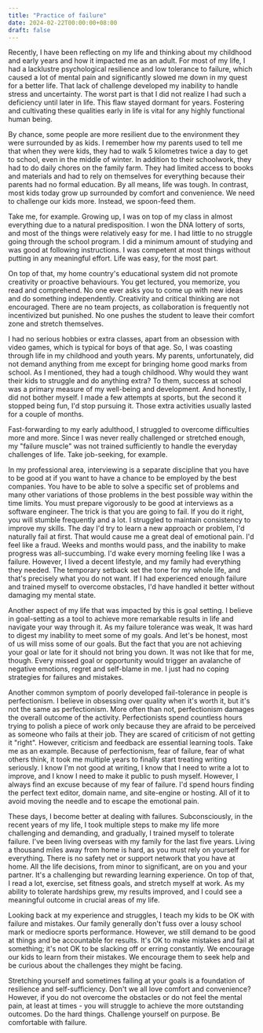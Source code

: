 ```yaml
---
title: "Practice of failure"
date: 2024-02-22T00:00:00+08:00
draft: false
---
```


Recently, I have been reflecting on my life and thinking about my childhood and early years and how it impacted me as an adult. For most of my life, I had a lacklustre psychological resilience and low tolerance to failure, which caused a lot of mental pain and significantly slowed me down in my quest for a better life. That lack of challenge developed my inability to handle stress and uncertainty. The worst part is that I did not realize I had such a deficiency until later in life. This flaw stayed dormant for years. Fostering and cultivating these qualities early in life is vital for any highly functional human being.

By chance, some people are more resilient due to the environment they were surrounded by as kids. I remember how my parents used to tell me that when they were kids, they had to walk 5 kilometres twice a day to get to school, even in the middle of winter. In addition to their schoolwork, they had to do daily chores on the family farm. They had limited access to books and materials and had to rely on themselves for everything because their parents had no formal education. By all means, life was tough. In contrast, most kids today grow up surrounded by comfort and convenience. We need to challenge our kids more. Instead, we spoon-feed them.

Take me, for example. Growing up, I was on top of my class in almost everything due to a natural predisposition. I won the DNA lottery of sorts, and most of the things were relatively easy for me. I had little to no struggle going through the school program. I did a minimum amount of studying and was good at following instructions. I was competent at most things without putting in any meaningful effort. Life was easy, for the most part.

On top of that, my home country's educational system did not promote creativity or proactive behaviours. You get lectured, you memorize, you read and comprehend. No one ever asks you to come up with new ideas and do something independently. Creativity and critical thinking are not encouraged. There are no team projects, as collaboration is frequently not incentivized but punished. No one pushes the student to leave their comfort zone and stretch themselves.

I had no serious hobbies or extra classes, apart from an obsession with video games, which is typical for boys of that age. So, I was coasting through life in my childhood and youth years. My parents, unfortunately, did not demand anything from me except for bringing home good marks from school. As I mentioned, they had a tough childhood. Why would they want their kids to struggle and do anything extra? To them, success at school was a primary measure of my well-being and development. And honestly, I did not bother myself. I made a few attempts at sports, but the second it stopped being fun, I'd stop pursuing it. Those extra activities usually lasted for a couple of months.

Fast-forwarding to my early adulthood, I struggled to overcome difficulties more and more. Since I was never really challenged or stretched enough, my "failure muscle" was not trained sufficiently to handle the everyday challenges of life. Take job-seeking, for example.

In my professional area, interviewing is a separate discipline that you have to be good at if you want to have a chance to be employed by the best companies. You have to be able to solve a specific set of problems and many other variations of those problems in the best possible way within the time limits. You must prepare vigorously to be good at interviews as a software engineer. The trick is that you are going to fail. If you do it right, you will stumble frequently and a lot. I struggled to maintain consistency to improve my skills. The day I'd try to learn a new approach or problem, I'd naturally fail at first. That would cause me a great deal of emotional pain. I'd feel like a fraud. Weeks and months would pass, and the inability to make progress was all-succumbing. I'd wake every morning feeling like I was a failure. However, I lived a decent lifestyle, and my family had everything they needed. The temporary setback set the tone for my whole life, and that's precisely what you do not want. If I had experienced enough failure and trained myself to overcome obstacles, I'd have handled it better without damaging my mental state.

Another aspect of my life that was impacted by this is goal setting. I believe in goal-setting as a tool to achieve more remarkable results in life and navigate your way through it. As my failure tolerance was weak, It was hard to digest my inability to meet some of my goals. And let's be honest, most of us will miss some of our goals. But the fact that you are not achieving your goal or late for it should not bring you down. It was not like that for me, though. Every missed goal or opportunity would trigger an avalanche of negative emotions, regret and self-blame in me. I just had no coping strategies for failures and mistakes.

Another common symptom of poorly developed fail-tolerance in people is perfectionism. I believe in obsessing over quality when it's worth it, but it's not the same as perfectionism. More often than not, perfectionism damages the overall outcome of the activity. Perfectionists spend countless hours trying to polish a piece of work only because they are afraid to be perceived as someone who fails at their job. They are scared of criticism of not getting it "right". However, criticism and feedback are essential learning tools. Take me as an example. Because of perfectionism, fear of failure, fear of what others think, it took me multiple years to finally start treating writing seriously. I know I'm not good at writing, I know that I need to write a lot to improve, and I know I need to make it public to push myself. However, I always find an excuse because of my fear of failure. I'd spend hours finding the perfect text editor, domain name, and site-engine or hosting. All of it to avoid moving the needle and to escape the emotional pain.

These days, I become better at dealing with failures. Subconsciously, in the recent years of my life, I took multiple steps to make my life more challenging and demanding, and gradually, I trained myself to tolerate failure. I've been living overseas with my family for the last five years. Living a thousand miles away from home is hard, as you must rely on yourself for everything. There is no safety net or support network that you have at home. All the life decisions, from minor to significant, are on you and your partner. It's a challenging but rewarding learning experience. On top of that, I read a lot, exercise, set fitness goals, and stretch myself at work. As my ability to tolerate hardships grew, my results improved, and I could see a meaningful outcome in crucial areas of my life.

Looking back at my experience and struggles, I teach my kids to be OK with failure and mistakes. Our family generally don't fuss over a lousy school mark or mediocre sports performance. However, we still demand to be good at things and be accountable for results. It's OK to make mistakes and fail at something; it's not OK to be slacking off or erring constantly. We encourage our kids to learn from their mistakes. We encourage them to seek help and be curious about the challenges they might be facing.

Stretching yourself and sometimes failing at your goals is a foundation of resilience and self-sufficiency. Don't we all love comfort and convenience? However, if you do not overcome the obstacles or do not feel the mental pain, at least at times - you will struggle to achieve the more outstanding outcomes. Do the hard things. Challenge yourself on purpose. Be comfortable with failure.